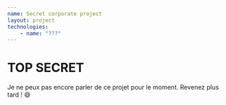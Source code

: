 ```yaml
---
name: Secret corporate project
layout: project
technologies:
    - name: "???"
---
```

# TOP SECRET
<p class="spoiler">Je ne peux pas encore parler de ce projet pour le moment. Revenez plus tard ! 😄</p>